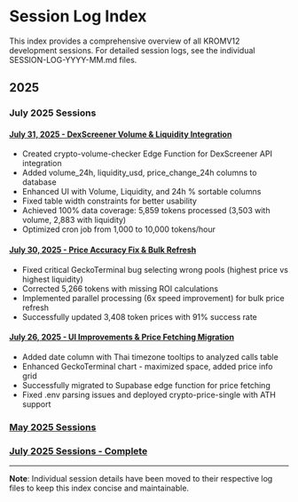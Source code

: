 # Session Log Index

This index provides a comprehensive overview of all KROMV12 development sessions. For detailed session logs, see the individual SESSION-LOG-YYYY-MM.md files.

## 2025

### July 2025 Sessions

#### [July 31, 2025 - DexScreener Volume & Liquidity Integration](SESSION-LOG-2025-07-31.md)
- Created crypto-volume-checker Edge Function for DexScreener API integration
- Added volume_24h, liquidity_usd, price_change_24h columns to database
- Enhanced UI with Volume, Liquidity, and 24h % sortable columns
- Fixed table width constraints for better usability
- Achieved 100% data coverage: 5,859 tokens processed (3,503 with volume, 2,883 with liquidity)
- Optimized cron job from 1,000 to 10,000 tokens/hour

#### [July 30, 2025 - Price Accuracy Fix & Bulk Refresh](SESSION-LOG-2025-07-30.md)
- Fixed critical GeckoTerminal bug selecting wrong pools (highest price vs highest liquidity)
- Corrected 5,266 tokens with missing ROI calculations
- Implemented parallel processing (6x speed improvement) for bulk price refresh
- Successfully updated 3,408 token prices with 91% success rate

#### [July 26, 2025 - UI Improvements & Price Fetching Migration](SESSION-LOG-2025-07-26.md)
- Added date column with Thai timezone tooltips to analyzed calls table  
- Enhanced GeckoTerminal chart - maximized space, added price info grid
- Successfully migrated to Supabase edge function for price fetching
- Fixed .env parsing issues and deployed crypto-price-single with ATH support

### [May 2025 Sessions](SESSION-LOG-2025-05.md)

### [July 2025 Sessions - Complete](SESSION-LOG-2025-07.md)

---
**Note**: Individual session details have been moved to their respective log files to keep this index concise and maintainable.
